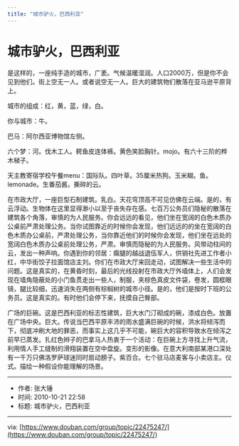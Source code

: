 ```yaml
---
title: "城市驴火，巴西利亚"
---
```

# 城市驴火，巴西利亚

是这样的，一座纯手造的城市，广袤。气候温暖湿润。人口2000万，但是你不会见到他们。街上空无一人。或者说空无一人。巨大的建筑物们散落在亚马逊平原背上。

城市的组成：红，黄，蓝，绿，白。

你与城市：牛。

巴马：阿尔西亚博物馆左侧。

六个梦：河。伐木工人。鳄鱼皮连体裤。黄色笑脸胸针。mojo。有六十三阶的桦木梯子。

天主教寄宿学校午餐menu：国际队。四叶草。35厘米热狗。玉米糊。鱼。lemonade。生番茄酱。撕碎的云。

在市政大厅，一座巨型石制建筑。乳白。天花穹顶高不可见仿佛在云端。是的，有云浮动。生物体在这里显得渺小以至于丧失存在感。七百万公务员们隐秘的散落在建筑各个角落，审慎的为人民服务。你会远远的看见，他们坐在宽阔的白色木质办公桌前严肃处理公务。当你试图靠近的时候你会发现，他们远远的的坐在宽阔的白色木质办公桌前，严肃处理公务，当你靠近他们的时候你会发现，他们坐在远处的宽阔白色木质办公桌前处理公务，严肃。审慎而隐秘的为人民服务。风带动柱间的云，发出一种声响。你遇到你的邻居：瘸腿的越战退伍军人，供销社先进工作者小红，中华街饺子拉面馆店主刘。你们在市政大厅来回走动，试图解决一些生活中的问题。这是真实的，在黄昏时刻，最后的光线投射在市政大厅外墙体上，人们会发现在墙角隐蔽处的小门鱼贯走出一些人，制服，夹棕色真皮文件袋，卷发，圆框眼镜，腿比较细，迅速消失在两侧有棕榈树的城市小径。是的，他们是按时下班的公务员。这是真实的。有时他们会停下来，抚摸自己臀部。

广场的巨碗。这是巴西利亚的标志性建筑，巨大水门汀砌成的碗，漆成白色。放置在广场中央。巨大。传说当巴西平原丰沛的雨水盛满巨碗的时候，洪水将倾泻而下，彻底冲刷大地的罪恶，而事实上这几乎不可能，碗巨大的容积导致水在倾泻之前早已蒸发。扎红色辫子的巴拿马人热衷于一个活动：在巨碗上方寻找上升气流，利用情人手工缝制的滑翔装置在空中盘旋。变形的影像。在意大利南部某港口深处有一千万只佛洛罗萨球迷同时扇动膀子。紫百合。七个驻马店麦客与小卖店主。仪式。描绘一种假设你能理解的场景。

---
- 作者: 张大锤
- 时间: 2010-10-21 22:58
- 标题: 城市驴火，巴西利亚
---

via: [https://www.douban.com/group/topic/22475247/](https://www.douban.com/group/topic/22475247/)